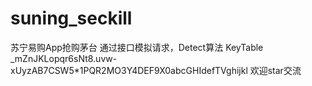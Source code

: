 # suning_seckill
苏宁易购App抢购茅台
通过接口模拟请求，Detect算法 KeyTable _mZnJKLopqr6sNt8.uvw-xUyzAB7CSW5*1PQR2MO3Y4DEF9X0abcGHIdefTVghijkl
欢迎star交流
